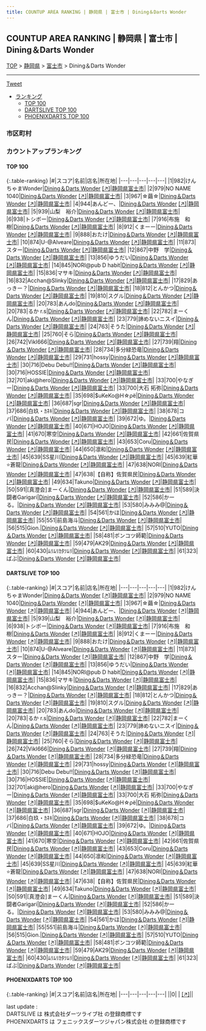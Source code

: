 ```yaml
---
title: COUNTUP AREA RANKING | 静岡県 | 富士市 | Dining＆Darts Wonder
---
```

## COUNTUP AREA RANKING | 静岡県 | 富士市 | Dining＆Darts Wonder

[TOP](/darts/rank/) > [静岡県](/darts/rank/静岡県/) > [富士市](/darts/rank/静岡県/富士市/) > Dining＆Darts Wonder

___

<a href="https://twitter.com/share?ref_src=twsrc%5Etfw" data-text="COUNTUP AREA RANKING | 静岡県富士市Dining＆Darts Wonder" class="twitter-share-button" data-hashtags="DARTSLIVE,PHOENIXDARTS,darts,ダーツ" data-show-count="false">Tweet</a>

* [ランキング](#カウントアップランキング)
    * [TOP 100](#top-100)
    * [DARTSLIVE TOP 100](#dartslive-top-100)
    * [PHOENIXDARTS TOP 100](#phoenixdarts-top-100)

### 市区町村

<ul>

</ul>

### カウントアップランキング

#### TOP 100



{:.table-ranking}
|#|スコア|名前|店名|所在地|
|---|---|---|---|---|
|1|982|<span class="rank-name-dl">けんちゃまWonder</span>|<a href="/darts/rank/shops/3985f7cb2cf7ef5ab21333aee1bd51e4.html">Dining＆Darts Wonder</a> <a href="https://search.dartslive.com/jp/shop/3985f7cb2cf7ef5ab21333aee1bd51e4">[↗]</a>|<a href="/darts/rank/静岡県/富士市">静岡県富士市</a>|
|2|979|<span class="rank-name-dl">NO NAME 1040</span>|<a href="/darts/rank/shops/3985f7cb2cf7ef5ab21333aee1bd51e4.html">Dining＆Darts Wonder</a> <a href="https://search.dartslive.com/jp/shop/3985f7cb2cf7ef5ab21333aee1bd51e4">[↗]</a>|<a href="/darts/rank/静岡県/富士市">静岡県富士市</a>|
|3|967|<span class="rank-name-dl">☆繭☆</span>|<a href="/darts/rank/shops/3985f7cb2cf7ef5ab21333aee1bd51e4.html">Dining＆Darts Wonder</a> <a href="https://search.dartslive.com/jp/shop/3985f7cb2cf7ef5ab21333aee1bd51e4">[↗]</a>|<a href="/darts/rank/静岡県/富士市">静岡県富士市</a>|
|4|944|<span class="rank-name-dl">あんどー、</span>|<a href="/darts/rank/shops/3985f7cb2cf7ef5ab21333aee1bd51e4.html">Dining＆Darts Wonder</a> <a href="https://search.dartslive.com/jp/shop/3985f7cb2cf7ef5ab21333aee1bd51e4">[↗]</a>|<a href="/darts/rank/静岡県/富士市">静岡県富士市</a>|
|5|939|<span class="rank-name-dl">山梨　裕介</span>|<a href="/darts/rank/shops/3985f7cb2cf7ef5ab21333aee1bd51e4.html">Dining＆Darts Wonder</a> <a href="https://search.dartslive.com/jp/shop/3985f7cb2cf7ef5ab21333aee1bd51e4">[↗]</a>|<a href="/darts/rank/静岡県/富士市">静岡県富士市</a>|
|6|938|<span class="rank-name-dl">トシボー</span>|<a href="/darts/rank/shops/3985f7cb2cf7ef5ab21333aee1bd51e4.html">Dining＆Darts Wonder</a> <a href="https://search.dartslive.com/jp/shop/3985f7cb2cf7ef5ab21333aee1bd51e4">[↗]</a>|<a href="/darts/rank/静岡県/富士市">静岡県富士市</a>|
|7|916|<span class="rank-name-dl">布施　和樹</span>|<a href="/darts/rank/shops/3985f7cb2cf7ef5ab21333aee1bd51e4.html">Dining＆Darts Wonder</a> <a href="https://search.dartslive.com/jp/shop/3985f7cb2cf7ef5ab21333aee1bd51e4">[↗]</a>|<a href="/darts/rank/静岡県/富士市">静岡県富士市</a>|
|8|912|<span class="rank-name-dl">くまーー</span>|<a href="/darts/rank/shops/3985f7cb2cf7ef5ab21333aee1bd51e4.html">Dining＆Darts Wonder</a> <a href="https://search.dartslive.com/jp/shop/3985f7cb2cf7ef5ab21333aee1bd51e4">[↗]</a>|<a href="/darts/rank/静岡県/富士市">静岡県富士市</a>|
|9|888|<span class="rank-name-dl">おたけ</span>|<a href="/darts/rank/shops/3985f7cb2cf7ef5ab21333aee1bd51e4.html">Dining＆Darts Wonder</a> <a href="https://search.dartslive.com/jp/shop/3985f7cb2cf7ef5ab21333aee1bd51e4">[↗]</a>|<a href="/darts/rank/静岡県/富士市">静岡県富士市</a>|
|10|874|<span class="rank-name-dl">U-@Alveare</span>|<a href="/darts/rank/shops/3985f7cb2cf7ef5ab21333aee1bd51e4.html">Dining＆Darts Wonder</a> <a href="https://search.dartslive.com/jp/shop/3985f7cb2cf7ef5ab21333aee1bd51e4">[↗]</a>|<a href="/darts/rank/静岡県/富士市">静岡県富士市</a>|
|11|873|<span class="rank-name-dl">スター</span>|<a href="/darts/rank/shops/3985f7cb2cf7ef5ab21333aee1bd51e4.html">Dining＆Darts Wonder</a> <a href="https://search.dartslive.com/jp/shop/3985f7cb2cf7ef5ab21333aee1bd51e4">[↗]</a>|<a href="/darts/rank/静岡県/富士市">静岡県富士市</a>|
|12|867|<span class="rank-name-dl">中野　学</span>|<a href="/darts/rank/shops/3985f7cb2cf7ef5ab21333aee1bd51e4.html">Dining＆Darts Wonder</a> <a href="https://search.dartslive.com/jp/shop/3985f7cb2cf7ef5ab21333aee1bd51e4">[↗]</a>|<a href="/darts/rank/静岡県/富士市">静岡県富士市</a>|
|13|856|<span class="rank-name-dl">ゆうだい</span>|<a href="/darts/rank/shops/3985f7cb2cf7ef5ab21333aee1bd51e4.html">Dining＆Darts Wonder</a> <a href="https://search.dartslive.com/jp/shop/3985f7cb2cf7ef5ab21333aee1bd51e4">[↗]</a>|<a href="/darts/rank/静岡県/富士市">静岡県富士市</a>|
|14|845|<span class="rank-name-dl">NORI@pub D habit</span>|<a href="/darts/rank/shops/3985f7cb2cf7ef5ab21333aee1bd51e4.html">Dining＆Darts Wonder</a> <a href="https://search.dartslive.com/jp/shop/3985f7cb2cf7ef5ab21333aee1bd51e4">[↗]</a>|<a href="/darts/rank/静岡県/富士市">静岡県富士市</a>|
|15|836|<span class="rank-name-dl">マサキ</span>|<a href="/darts/rank/shops/3985f7cb2cf7ef5ab21333aee1bd51e4.html">Dining＆Darts Wonder</a> <a href="https://search.dartslive.com/jp/shop/3985f7cb2cf7ef5ab21333aee1bd51e4">[↗]</a>|<a href="/darts/rank/静岡県/富士市">静岡県富士市</a>|
|16|832|<span class="rank-name-dl">Acchan@Slinky</span>|<a href="/darts/rank/shops/3985f7cb2cf7ef5ab21333aee1bd51e4.html">Dining＆Darts Wonder</a> <a href="https://search.dartslive.com/jp/shop/3985f7cb2cf7ef5ab21333aee1bd51e4">[↗]</a>|<a href="/darts/rank/静岡県/富士市">静岡県富士市</a>|
|17|829|<span class="rank-name-dl">あっきー？</span>|<a href="/darts/rank/shops/3985f7cb2cf7ef5ab21333aee1bd51e4.html">Dining＆Darts Wonder</a> <a href="https://search.dartslive.com/jp/shop/3985f7cb2cf7ef5ab21333aee1bd51e4">[↗]</a>|<a href="/darts/rank/静岡県/富士市">静岡県富士市</a>|
|18|812|<span class="rank-name-dl">とんかつ</span>|<a href="/darts/rank/shops/3985f7cb2cf7ef5ab21333aee1bd51e4.html">Dining＆Darts Wonder</a> <a href="https://search.dartslive.com/jp/shop/3985f7cb2cf7ef5ab21333aee1bd51e4">[↗]</a>|<a href="/darts/rank/静岡県/富士市">静岡県富士市</a>|
|19|810|<span class="rank-name-dl">スグル</span>|<a href="/darts/rank/shops/3985f7cb2cf7ef5ab21333aee1bd51e4.html">Dining＆Darts Wonder</a> <a href="https://search.dartslive.com/jp/shop/3985f7cb2cf7ef5ab21333aee1bd51e4">[↗]</a>|<a href="/darts/rank/静岡県/富士市">静岡県富士市</a>|
|20|783|<span class="rank-name-dl">あんdo</span>|<a href="/darts/rank/shops/3985f7cb2cf7ef5ab21333aee1bd51e4.html">Dining＆Darts Wonder</a> <a href="https://search.dartslive.com/jp/shop/3985f7cb2cf7ef5ab21333aee1bd51e4">[↗]</a>|<a href="/darts/rank/静岡県/富士市">静岡県富士市</a>|
|20|783|<span class="rank-name-dl">るか r.s</span>|<a href="/darts/rank/shops/3985f7cb2cf7ef5ab21333aee1bd51e4.html">Dining＆Darts Wonder</a> <a href="https://search.dartslive.com/jp/shop/3985f7cb2cf7ef5ab21333aee1bd51e4">[↗]</a>|<a href="/darts/rank/静岡県/富士市">静岡県富士市</a>|
|22|782|<span class="rank-name-dl">まーくん</span>|<a href="/darts/rank/shops/3985f7cb2cf7ef5ab21333aee1bd51e4.html">Dining＆Darts Wonder</a> <a href="https://search.dartslive.com/jp/shop/3985f7cb2cf7ef5ab21333aee1bd51e4">[↗]</a>|<a href="/darts/rank/静岡県/富士市">静岡県富士市</a>|
|23|779|<span class="rank-name-dl">諦めないニスイ</span>|<a href="/darts/rank/shops/3985f7cb2cf7ef5ab21333aee1bd51e4.html">Dining＆Darts Wonder</a> <a href="https://search.dartslive.com/jp/shop/3985f7cb2cf7ef5ab21333aee1bd51e4">[↗]</a>|<a href="/darts/rank/静岡県/富士市">静岡県富士市</a>|
|24|763|<span class="rank-name-dl">そうた</span>|<a href="/darts/rank/shops/3985f7cb2cf7ef5ab21333aee1bd51e4.html">Dining＆Darts Wonder</a> <a href="https://search.dartslive.com/jp/shop/3985f7cb2cf7ef5ab21333aee1bd51e4">[↗]</a>|<a href="/darts/rank/静岡県/富士市">静岡県富士市</a>|
|25|760|<span class="rank-name-dl">そら</span>|<a href="/darts/rank/shops/3985f7cb2cf7ef5ab21333aee1bd51e4.html">Dining＆Darts Wonder</a> <a href="https://search.dartslive.com/jp/shop/3985f7cb2cf7ef5ab21333aee1bd51e4">[↗]</a>|<a href="/darts/rank/静岡県/富士市">静岡県富士市</a>|
|26|742|<span class="rank-name-dl">VikI666</span>|<a href="/darts/rank/shops/3985f7cb2cf7ef5ab21333aee1bd51e4.html">Dining＆Darts Wonder</a> <a href="https://search.dartslive.com/jp/shop/3985f7cb2cf7ef5ab21333aee1bd51e4">[↗]</a>|<a href="/darts/rank/静岡県/富士市">静岡県富士市</a>|
|27|739|<span class="rank-name-dl">翔</span>|<a href="/darts/rank/shops/3985f7cb2cf7ef5ab21333aee1bd51e4.html">Dining＆Darts Wonder</a> <a href="https://search.dartslive.com/jp/shop/3985f7cb2cf7ef5ab21333aee1bd51e4">[↗]</a>|<a href="/darts/rank/静岡県/富士市">静岡県富士市</a>|
|28|734|<span class="rank-name-dl">多分緑恐竜</span>|<a href="/darts/rank/shops/3985f7cb2cf7ef5ab21333aee1bd51e4.html">Dining＆Darts Wonder</a> <a href="https://search.dartslive.com/jp/shop/3985f7cb2cf7ef5ab21333aee1bd51e4">[↗]</a>|<a href="/darts/rank/静岡県/富士市">静岡県富士市</a>|
|29|731|<span class="rank-name-dl">hossy</span>|<a href="/darts/rank/shops/3985f7cb2cf7ef5ab21333aee1bd51e4.html">Dining＆Darts Wonder</a> <a href="https://search.dartslive.com/jp/shop/3985f7cb2cf7ef5ab21333aee1bd51e4">[↗]</a>|<a href="/darts/rank/静岡県/富士市">静岡県富士市</a>|
|30|716|<span class="rank-name-dl">Debu Debu!!</span>|<a href="/darts/rank/shops/3985f7cb2cf7ef5ab21333aee1bd51e4.html">Dining＆Darts Wonder</a> <a href="https://search.dartslive.com/jp/shop/3985f7cb2cf7ef5ab21333aee1bd51e4">[↗]</a>|<a href="/darts/rank/静岡県/富士市">静岡県富士市</a>|
|30|716|<span class="rank-name-dl">HOSSIE</span>|<a href="/darts/rank/shops/3985f7cb2cf7ef5ab21333aee1bd51e4.html">Dining＆Darts Wonder</a> <a href="https://search.dartslive.com/jp/shop/3985f7cb2cf7ef5ab21333aee1bd51e4">[↗]</a>|<a href="/darts/rank/静岡県/富士市">静岡県富士市</a>|
|32|701|<span class="rank-name-dl">aki@hero</span>|<a href="/darts/rank/shops/3985f7cb2cf7ef5ab21333aee1bd51e4.html">Dining＆Darts Wonder</a> <a href="https://search.dartslive.com/jp/shop/3985f7cb2cf7ef5ab21333aee1bd51e4">[↗]</a>|<a href="/darts/rank/静岡県/富士市">静岡県富士市</a>|
|33|700|<span class="rank-name-dl">やなぎー</span>|<a href="/darts/rank/shops/3985f7cb2cf7ef5ab21333aee1bd51e4.html">Dining＆Darts Wonder</a> <a href="https://search.dartslive.com/jp/shop/3985f7cb2cf7ef5ab21333aee1bd51e4">[↗]</a>|<a href="/darts/rank/静岡県/富士市">静岡県富士市</a>|
|33|700|<span class="rank-name-dl">大石 拓弥</span>|<a href="/darts/rank/shops/3985f7cb2cf7ef5ab21333aee1bd51e4.html">Dining＆Darts Wonder</a> <a href="https://search.dartslive.com/jp/shop/3985f7cb2cf7ef5ab21333aee1bd51e4">[↗]</a>|<a href="/darts/rank/静岡県/富士市">静岡県富士市</a>|
|35|698|<span class="rank-name-dl">$uKeKo@Η☆ρё</span>|<a href="/darts/rank/shops/3985f7cb2cf7ef5ab21333aee1bd51e4.html">Dining＆Darts Wonder</a> <a href="https://search.dartslive.com/jp/shop/3985f7cb2cf7ef5ab21333aee1bd51e4">[↗]</a>|<a href="/darts/rank/静岡県/富士市">静岡県富士市</a>|
|36|687|<span class="rank-name-dl">sgr</span>|<a href="/darts/rank/shops/3985f7cb2cf7ef5ab21333aee1bd51e4.html">Dining＆Darts Wonder</a> <a href="https://search.dartslive.com/jp/shop/3985f7cb2cf7ef5ab21333aee1bd51e4">[↗]</a>|<a href="/darts/rank/静岡県/富士市">静岡県富士市</a>|
|37|686|<span class="rank-name-dl">白玖・ｶﾈｷ</span>|<a href="/darts/rank/shops/3985f7cb2cf7ef5ab21333aee1bd51e4.html">Dining＆Darts Wonder</a> <a href="https://search.dartslive.com/jp/shop/3985f7cb2cf7ef5ab21333aee1bd51e4">[↗]</a>|<a href="/darts/rank/静岡県/富士市">静岡県富士市</a>|
|38|678|<span class="rank-name-dl">コバ</span>|<a href="/darts/rank/shops/3985f7cb2cf7ef5ab21333aee1bd51e4.html">Dining＆Darts Wonder</a> <a href="https://search.dartslive.com/jp/shop/3985f7cb2cf7ef5ab21333aee1bd51e4">[↗]</a>|<a href="/darts/rank/静岡県/富士市">静岡県富士市</a>|
|39|672|<span class="rank-name-dl">ゆ。</span>|<a href="/darts/rank/shops/3985f7cb2cf7ef5ab21333aee1bd51e4.html">Dining＆Darts Wonder</a> <a href="https://search.dartslive.com/jp/shop/3985f7cb2cf7ef5ab21333aee1bd51e4">[↗]</a>|<a href="/darts/rank/静岡県/富士市">静岡県富士市</a>|
|40|671|<span class="rank-name-dl">HOJO</span>|<a href="/darts/rank/shops/3985f7cb2cf7ef5ab21333aee1bd51e4.html">Dining＆Darts Wonder</a> <a href="https://search.dartslive.com/jp/shop/3985f7cb2cf7ef5ab21333aee1bd51e4">[↗]</a>|<a href="/darts/rank/静岡県/富士市">静岡県富士市</a>|
|41|670|<span class="rank-name-dl">寒空</span>|<a href="/darts/rank/shops/3985f7cb2cf7ef5ab21333aee1bd51e4.html">Dining＆Darts Wonder</a> <a href="https://search.dartslive.com/jp/shop/3985f7cb2cf7ef5ab21333aee1bd51e4">[↗]</a>|<a href="/darts/rank/静岡県/富士市">静岡県富士市</a>|
|42|661|<span class="rank-name-dl">佐賀県民</span>|<a href="/darts/rank/shops/3985f7cb2cf7ef5ab21333aee1bd51e4.html">Dining＆Darts Wonder</a> <a href="https://search.dartslive.com/jp/shop/3985f7cb2cf7ef5ab21333aee1bd51e4">[↗]</a>|<a href="/darts/rank/静岡県/富士市">静岡県富士市</a>|
|43|653|<span class="rank-name-dl">Coru</span>|<a href="/darts/rank/shops/3985f7cb2cf7ef5ab21333aee1bd51e4.html">Dining＆Darts Wonder</a> <a href="https://search.dartslive.com/jp/shop/3985f7cb2cf7ef5ab21333aee1bd51e4">[↗]</a>|<a href="/darts/rank/静岡県/富士市">静岡県富士市</a>|
|44|650|<span class="rank-name-dl">凛和</span>|<a href="/darts/rank/shops/3985f7cb2cf7ef5ab21333aee1bd51e4.html">Dining＆Darts Wonder</a> <a href="https://search.dartslive.com/jp/shop/3985f7cb2cf7ef5ab21333aee1bd51e4">[↗]</a>|<a href="/darts/rank/静岡県/富士市">静岡県富士市</a>|
|45|639|<span class="rank-name-dl">SS星川</span>|<a href="/darts/rank/shops/3985f7cb2cf7ef5ab21333aee1bd51e4.html">Dining＆Darts Wonder</a> <a href="https://search.dartslive.com/jp/shop/3985f7cb2cf7ef5ab21333aee1bd51e4">[↗]</a>|<a href="/darts/rank/静岡県/富士市">静岡県富士市</a>|
|45|639|<span class="rank-name-dl">紅華⭐️蒼龍</span>|<a href="/darts/rank/shops/3985f7cb2cf7ef5ab21333aee1bd51e4.html">Dining＆Darts Wonder</a> <a href="https://search.dartslive.com/jp/shop/3985f7cb2cf7ef5ab21333aee1bd51e4">[↗]</a>|<a href="/darts/rank/静岡県/富士市">静岡県富士市</a>|
|47|638|<span class="rank-name-dl">NORI</span>|<a href="/darts/rank/shops/3985f7cb2cf7ef5ab21333aee1bd51e4.html">Dining＆Darts Wonder</a> <a href="https://search.dartslive.com/jp/shop/3985f7cb2cf7ef5ab21333aee1bd51e4">[↗]</a>|<a href="/darts/rank/静岡県/富士市">静岡県富士市</a>|
|47|638|<span class="rank-name-dl">【自称】佐賀県民</span>|<a href="/darts/rank/shops/3985f7cb2cf7ef5ab21333aee1bd51e4.html">Dining＆Darts Wonder</a> <a href="https://search.dartslive.com/jp/shop/3985f7cb2cf7ef5ab21333aee1bd51e4">[↗]</a>|<a href="/darts/rank/静岡県/富士市">静岡県富士市</a>|
|49|634|<span class="rank-name-dl">Takuno</span>|<a href="/darts/rank/shops/3985f7cb2cf7ef5ab21333aee1bd51e4.html">Dining＆Darts Wonder</a> <a href="https://search.dartslive.com/jp/shop/3985f7cb2cf7ef5ab21333aee1bd51e4">[↗]</a>|<a href="/darts/rank/静岡県/富士市">静岡県富士市</a>|
|50|591|<span class="rank-name-dl">[真澄会]まーくん</span>|<a href="/darts/rank/shops/3985f7cb2cf7ef5ab21333aee1bd51e4.html">Dining＆Darts Wonder</a> <a href="https://search.dartslive.com/jp/shop/3985f7cb2cf7ef5ab21333aee1bd51e4">[↗]</a>|<a href="/darts/rank/静岡県/富士市">静岡県富士市</a>|
|51|589|<span class="rank-name-dl">決闘者Garigari</span>|<a href="/darts/rank/shops/3985f7cb2cf7ef5ab21333aee1bd51e4.html">Dining＆Darts Wonder</a> <a href="https://search.dartslive.com/jp/shop/3985f7cb2cf7ef5ab21333aee1bd51e4">[↗]</a>|<a href="/darts/rank/静岡県/富士市">静岡県富士市</a>|
|52|586|<span class="rank-name-dl">かーる。</span>|<a href="/darts/rank/shops/3985f7cb2cf7ef5ab21333aee1bd51e4.html">Dining＆Darts Wonder</a> <a href="https://search.dartslive.com/jp/shop/3985f7cb2cf7ef5ab21333aee1bd51e4">[↗]</a>|<a href="/darts/rank/静岡県/富士市">静岡県富士市</a>|
|53|580|<span class="rank-name-dl">みみみ@</span>|<a href="/darts/rank/shops/3985f7cb2cf7ef5ab21333aee1bd51e4.html">Dining＆Darts Wonder</a> <a href="https://search.dartslive.com/jp/shop/3985f7cb2cf7ef5ab21333aee1bd51e4">[↗]</a>|<a href="/darts/rank/静岡県/富士市">静岡県富士市</a>|
|54|561|<span class="rank-name-dl">かほ</span>|<a href="/darts/rank/shops/3985f7cb2cf7ef5ab21333aee1bd51e4.html">Dining＆Darts Wonder</a> <a href="https://search.dartslive.com/jp/shop/3985f7cb2cf7ef5ab21333aee1bd51e4">[↗]</a>|<a href="/darts/rank/静岡県/富士市">静岡県富士市</a>|
|55|551|<span class="rank-name-dl">前島海斗</span>|<a href="/darts/rank/shops/3985f7cb2cf7ef5ab21333aee1bd51e4.html">Dining＆Darts Wonder</a> <a href="https://search.dartslive.com/jp/shop/3985f7cb2cf7ef5ab21333aee1bd51e4">[↗]</a>|<a href="/darts/rank/静岡県/富士市">静岡県富士市</a>|
|56|515|<span class="rank-name-dl">Gion.‪‪</span>|<a href="/darts/rank/shops/3985f7cb2cf7ef5ab21333aee1bd51e4.html">Dining＆Darts Wonder</a> <a href="https://search.dartslive.com/jp/shop/3985f7cb2cf7ef5ab21333aee1bd51e4">[↗]</a>|<a href="/darts/rank/静岡県/富士市">静岡県富士市</a>|
|57|510|<span class="rank-name-dl">YUTO</span>|<a href="/darts/rank/shops/3985f7cb2cf7ef5ab21333aee1bd51e4.html">Dining＆Darts Wonder</a> <a href="https://search.dartslive.com/jp/shop/3985f7cb2cf7ef5ab21333aee1bd51e4">[↗]</a>|<a href="/darts/rank/静岡県/富士市">静岡県富士市</a>|
|58|481|<span class="rank-name-dl">ポンコツ師範</span>|<a href="/darts/rank/shops/3985f7cb2cf7ef5ab21333aee1bd51e4.html">Dining＆Darts Wonder</a> <a href="https://search.dartslive.com/jp/shop/3985f7cb2cf7ef5ab21333aee1bd51e4">[↗]</a>|<a href="/darts/rank/静岡県/富士市">静岡県富士市</a>|
|59|479|<span class="rank-name-dl">AK29</span>|<a href="/darts/rank/shops/3985f7cb2cf7ef5ab21333aee1bd51e4.html">Dining＆Darts Wonder</a> <a href="https://search.dartslive.com/jp/shop/3985f7cb2cf7ef5ab21333aee1bd51e4">[↗]</a>|<a href="/darts/rank/静岡県/富士市">静岡県富士市</a>|
|60|430|<span class="rank-name-dl">ﾑﾘﾑﾘｶﾀﾂﾑﾘ</span>|<a href="/darts/rank/shops/3985f7cb2cf7ef5ab21333aee1bd51e4.html">Dining＆Darts Wonder</a> <a href="https://search.dartslive.com/jp/shop/3985f7cb2cf7ef5ab21333aee1bd51e4">[↗]</a>|<a href="/darts/rank/静岡県/富士市">静岡県富士市</a>|
|61|323|<span class="rank-name-dl">ばぶ</span>|<a href="/darts/rank/shops/3985f7cb2cf7ef5ab21333aee1bd51e4.html">Dining＆Darts Wonder</a> <a href="https://search.dartslive.com/jp/shop/3985f7cb2cf7ef5ab21333aee1bd51e4">[↗]</a>|<a href="/darts/rank/静岡県/富士市">静岡県富士市</a>|


#### DARTSLIVE TOP 100



{:.table-ranking}
|#|スコア|名前|店名|所在地|
|---|---|---|---|---|
|1|982|<span class="rank-name-dl">けんちゃまWonder</span>|<a href="/darts/rank/shops/3985f7cb2cf7ef5ab21333aee1bd51e4.html">Dining＆Darts Wonder</a> <a href="https://search.dartslive.com/jp/shop/3985f7cb2cf7ef5ab21333aee1bd51e4">[↗]</a>|<a href="/darts/rank/静岡県/富士市">静岡県富士市</a>|
|2|979|<span class="rank-name-dl">NO NAME 1040</span>|<a href="/darts/rank/shops/3985f7cb2cf7ef5ab21333aee1bd51e4.html">Dining＆Darts Wonder</a> <a href="https://search.dartslive.com/jp/shop/3985f7cb2cf7ef5ab21333aee1bd51e4">[↗]</a>|<a href="/darts/rank/静岡県/富士市">静岡県富士市</a>|
|3|967|<span class="rank-name-dl">☆繭☆</span>|<a href="/darts/rank/shops/3985f7cb2cf7ef5ab21333aee1bd51e4.html">Dining＆Darts Wonder</a> <a href="https://search.dartslive.com/jp/shop/3985f7cb2cf7ef5ab21333aee1bd51e4">[↗]</a>|<a href="/darts/rank/静岡県/富士市">静岡県富士市</a>|
|4|944|<span class="rank-name-dl">あんどー、</span>|<a href="/darts/rank/shops/3985f7cb2cf7ef5ab21333aee1bd51e4.html">Dining＆Darts Wonder</a> <a href="https://search.dartslive.com/jp/shop/3985f7cb2cf7ef5ab21333aee1bd51e4">[↗]</a>|<a href="/darts/rank/静岡県/富士市">静岡県富士市</a>|
|5|939|<span class="rank-name-dl">山梨　裕介</span>|<a href="/darts/rank/shops/3985f7cb2cf7ef5ab21333aee1bd51e4.html">Dining＆Darts Wonder</a> <a href="https://search.dartslive.com/jp/shop/3985f7cb2cf7ef5ab21333aee1bd51e4">[↗]</a>|<a href="/darts/rank/静岡県/富士市">静岡県富士市</a>|
|6|938|<span class="rank-name-dl">トシボー</span>|<a href="/darts/rank/shops/3985f7cb2cf7ef5ab21333aee1bd51e4.html">Dining＆Darts Wonder</a> <a href="https://search.dartslive.com/jp/shop/3985f7cb2cf7ef5ab21333aee1bd51e4">[↗]</a>|<a href="/darts/rank/静岡県/富士市">静岡県富士市</a>|
|7|916|<span class="rank-name-dl">布施　和樹</span>|<a href="/darts/rank/shops/3985f7cb2cf7ef5ab21333aee1bd51e4.html">Dining＆Darts Wonder</a> <a href="https://search.dartslive.com/jp/shop/3985f7cb2cf7ef5ab21333aee1bd51e4">[↗]</a>|<a href="/darts/rank/静岡県/富士市">静岡県富士市</a>|
|8|912|<span class="rank-name-dl">くまーー</span>|<a href="/darts/rank/shops/3985f7cb2cf7ef5ab21333aee1bd51e4.html">Dining＆Darts Wonder</a> <a href="https://search.dartslive.com/jp/shop/3985f7cb2cf7ef5ab21333aee1bd51e4">[↗]</a>|<a href="/darts/rank/静岡県/富士市">静岡県富士市</a>|
|9|888|<span class="rank-name-dl">おたけ</span>|<a href="/darts/rank/shops/3985f7cb2cf7ef5ab21333aee1bd51e4.html">Dining＆Darts Wonder</a> <a href="https://search.dartslive.com/jp/shop/3985f7cb2cf7ef5ab21333aee1bd51e4">[↗]</a>|<a href="/darts/rank/静岡県/富士市">静岡県富士市</a>|
|10|874|<span class="rank-name-dl">U-@Alveare</span>|<a href="/darts/rank/shops/3985f7cb2cf7ef5ab21333aee1bd51e4.html">Dining＆Darts Wonder</a> <a href="https://search.dartslive.com/jp/shop/3985f7cb2cf7ef5ab21333aee1bd51e4">[↗]</a>|<a href="/darts/rank/静岡県/富士市">静岡県富士市</a>|
|11|873|<span class="rank-name-dl">スター</span>|<a href="/darts/rank/shops/3985f7cb2cf7ef5ab21333aee1bd51e4.html">Dining＆Darts Wonder</a> <a href="https://search.dartslive.com/jp/shop/3985f7cb2cf7ef5ab21333aee1bd51e4">[↗]</a>|<a href="/darts/rank/静岡県/富士市">静岡県富士市</a>|
|12|867|<span class="rank-name-dl">中野　学</span>|<a href="/darts/rank/shops/3985f7cb2cf7ef5ab21333aee1bd51e4.html">Dining＆Darts Wonder</a> <a href="https://search.dartslive.com/jp/shop/3985f7cb2cf7ef5ab21333aee1bd51e4">[↗]</a>|<a href="/darts/rank/静岡県/富士市">静岡県富士市</a>|
|13|856|<span class="rank-name-dl">ゆうだい</span>|<a href="/darts/rank/shops/3985f7cb2cf7ef5ab21333aee1bd51e4.html">Dining＆Darts Wonder</a> <a href="https://search.dartslive.com/jp/shop/3985f7cb2cf7ef5ab21333aee1bd51e4">[↗]</a>|<a href="/darts/rank/静岡県/富士市">静岡県富士市</a>|
|14|845|<span class="rank-name-dl">NORI@pub D habit</span>|<a href="/darts/rank/shops/3985f7cb2cf7ef5ab21333aee1bd51e4.html">Dining＆Darts Wonder</a> <a href="https://search.dartslive.com/jp/shop/3985f7cb2cf7ef5ab21333aee1bd51e4">[↗]</a>|<a href="/darts/rank/静岡県/富士市">静岡県富士市</a>|
|15|836|<span class="rank-name-dl">マサキ</span>|<a href="/darts/rank/shops/3985f7cb2cf7ef5ab21333aee1bd51e4.html">Dining＆Darts Wonder</a> <a href="https://search.dartslive.com/jp/shop/3985f7cb2cf7ef5ab21333aee1bd51e4">[↗]</a>|<a href="/darts/rank/静岡県/富士市">静岡県富士市</a>|
|16|832|<span class="rank-name-dl">Acchan@Slinky</span>|<a href="/darts/rank/shops/3985f7cb2cf7ef5ab21333aee1bd51e4.html">Dining＆Darts Wonder</a> <a href="https://search.dartslive.com/jp/shop/3985f7cb2cf7ef5ab21333aee1bd51e4">[↗]</a>|<a href="/darts/rank/静岡県/富士市">静岡県富士市</a>|
|17|829|<span class="rank-name-dl">あっきー？</span>|<a href="/darts/rank/shops/3985f7cb2cf7ef5ab21333aee1bd51e4.html">Dining＆Darts Wonder</a> <a href="https://search.dartslive.com/jp/shop/3985f7cb2cf7ef5ab21333aee1bd51e4">[↗]</a>|<a href="/darts/rank/静岡県/富士市">静岡県富士市</a>|
|18|812|<span class="rank-name-dl">とんかつ</span>|<a href="/darts/rank/shops/3985f7cb2cf7ef5ab21333aee1bd51e4.html">Dining＆Darts Wonder</a> <a href="https://search.dartslive.com/jp/shop/3985f7cb2cf7ef5ab21333aee1bd51e4">[↗]</a>|<a href="/darts/rank/静岡県/富士市">静岡県富士市</a>|
|19|810|<span class="rank-name-dl">スグル</span>|<a href="/darts/rank/shops/3985f7cb2cf7ef5ab21333aee1bd51e4.html">Dining＆Darts Wonder</a> <a href="https://search.dartslive.com/jp/shop/3985f7cb2cf7ef5ab21333aee1bd51e4">[↗]</a>|<a href="/darts/rank/静岡県/富士市">静岡県富士市</a>|
|20|783|<span class="rank-name-dl">あんdo</span>|<a href="/darts/rank/shops/3985f7cb2cf7ef5ab21333aee1bd51e4.html">Dining＆Darts Wonder</a> <a href="https://search.dartslive.com/jp/shop/3985f7cb2cf7ef5ab21333aee1bd51e4">[↗]</a>|<a href="/darts/rank/静岡県/富士市">静岡県富士市</a>|
|20|783|<span class="rank-name-dl">るか r.s</span>|<a href="/darts/rank/shops/3985f7cb2cf7ef5ab21333aee1bd51e4.html">Dining＆Darts Wonder</a> <a href="https://search.dartslive.com/jp/shop/3985f7cb2cf7ef5ab21333aee1bd51e4">[↗]</a>|<a href="/darts/rank/静岡県/富士市">静岡県富士市</a>|
|22|782|<span class="rank-name-dl">まーくん</span>|<a href="/darts/rank/shops/3985f7cb2cf7ef5ab21333aee1bd51e4.html">Dining＆Darts Wonder</a> <a href="https://search.dartslive.com/jp/shop/3985f7cb2cf7ef5ab21333aee1bd51e4">[↗]</a>|<a href="/darts/rank/静岡県/富士市">静岡県富士市</a>|
|23|779|<span class="rank-name-dl">諦めないニスイ</span>|<a href="/darts/rank/shops/3985f7cb2cf7ef5ab21333aee1bd51e4.html">Dining＆Darts Wonder</a> <a href="https://search.dartslive.com/jp/shop/3985f7cb2cf7ef5ab21333aee1bd51e4">[↗]</a>|<a href="/darts/rank/静岡県/富士市">静岡県富士市</a>|
|24|763|<span class="rank-name-dl">そうた</span>|<a href="/darts/rank/shops/3985f7cb2cf7ef5ab21333aee1bd51e4.html">Dining＆Darts Wonder</a> <a href="https://search.dartslive.com/jp/shop/3985f7cb2cf7ef5ab21333aee1bd51e4">[↗]</a>|<a href="/darts/rank/静岡県/富士市">静岡県富士市</a>|
|25|760|<span class="rank-name-dl">そら</span>|<a href="/darts/rank/shops/3985f7cb2cf7ef5ab21333aee1bd51e4.html">Dining＆Darts Wonder</a> <a href="https://search.dartslive.com/jp/shop/3985f7cb2cf7ef5ab21333aee1bd51e4">[↗]</a>|<a href="/darts/rank/静岡県/富士市">静岡県富士市</a>|
|26|742|<span class="rank-name-dl">VikI666</span>|<a href="/darts/rank/shops/3985f7cb2cf7ef5ab21333aee1bd51e4.html">Dining＆Darts Wonder</a> <a href="https://search.dartslive.com/jp/shop/3985f7cb2cf7ef5ab21333aee1bd51e4">[↗]</a>|<a href="/darts/rank/静岡県/富士市">静岡県富士市</a>|
|27|739|<span class="rank-name-dl">翔</span>|<a href="/darts/rank/shops/3985f7cb2cf7ef5ab21333aee1bd51e4.html">Dining＆Darts Wonder</a> <a href="https://search.dartslive.com/jp/shop/3985f7cb2cf7ef5ab21333aee1bd51e4">[↗]</a>|<a href="/darts/rank/静岡県/富士市">静岡県富士市</a>|
|28|734|<span class="rank-name-dl">多分緑恐竜</span>|<a href="/darts/rank/shops/3985f7cb2cf7ef5ab21333aee1bd51e4.html">Dining＆Darts Wonder</a> <a href="https://search.dartslive.com/jp/shop/3985f7cb2cf7ef5ab21333aee1bd51e4">[↗]</a>|<a href="/darts/rank/静岡県/富士市">静岡県富士市</a>|
|29|731|<span class="rank-name-dl">hossy</span>|<a href="/darts/rank/shops/3985f7cb2cf7ef5ab21333aee1bd51e4.html">Dining＆Darts Wonder</a> <a href="https://search.dartslive.com/jp/shop/3985f7cb2cf7ef5ab21333aee1bd51e4">[↗]</a>|<a href="/darts/rank/静岡県/富士市">静岡県富士市</a>|
|30|716|<span class="rank-name-dl">Debu Debu!!</span>|<a href="/darts/rank/shops/3985f7cb2cf7ef5ab21333aee1bd51e4.html">Dining＆Darts Wonder</a> <a href="https://search.dartslive.com/jp/shop/3985f7cb2cf7ef5ab21333aee1bd51e4">[↗]</a>|<a href="/darts/rank/静岡県/富士市">静岡県富士市</a>|
|30|716|<span class="rank-name-dl">HOSSIE</span>|<a href="/darts/rank/shops/3985f7cb2cf7ef5ab21333aee1bd51e4.html">Dining＆Darts Wonder</a> <a href="https://search.dartslive.com/jp/shop/3985f7cb2cf7ef5ab21333aee1bd51e4">[↗]</a>|<a href="/darts/rank/静岡県/富士市">静岡県富士市</a>|
|32|701|<span class="rank-name-dl">aki@hero</span>|<a href="/darts/rank/shops/3985f7cb2cf7ef5ab21333aee1bd51e4.html">Dining＆Darts Wonder</a> <a href="https://search.dartslive.com/jp/shop/3985f7cb2cf7ef5ab21333aee1bd51e4">[↗]</a>|<a href="/darts/rank/静岡県/富士市">静岡県富士市</a>|
|33|700|<span class="rank-name-dl">やなぎー</span>|<a href="/darts/rank/shops/3985f7cb2cf7ef5ab21333aee1bd51e4.html">Dining＆Darts Wonder</a> <a href="https://search.dartslive.com/jp/shop/3985f7cb2cf7ef5ab21333aee1bd51e4">[↗]</a>|<a href="/darts/rank/静岡県/富士市">静岡県富士市</a>|
|33|700|<span class="rank-name-dl">大石 拓弥</span>|<a href="/darts/rank/shops/3985f7cb2cf7ef5ab21333aee1bd51e4.html">Dining＆Darts Wonder</a> <a href="https://search.dartslive.com/jp/shop/3985f7cb2cf7ef5ab21333aee1bd51e4">[↗]</a>|<a href="/darts/rank/静岡県/富士市">静岡県富士市</a>|
|35|698|<span class="rank-name-dl">$uKeKo@Η☆ρё</span>|<a href="/darts/rank/shops/3985f7cb2cf7ef5ab21333aee1bd51e4.html">Dining＆Darts Wonder</a> <a href="https://search.dartslive.com/jp/shop/3985f7cb2cf7ef5ab21333aee1bd51e4">[↗]</a>|<a href="/darts/rank/静岡県/富士市">静岡県富士市</a>|
|36|687|<span class="rank-name-dl">sgr</span>|<a href="/darts/rank/shops/3985f7cb2cf7ef5ab21333aee1bd51e4.html">Dining＆Darts Wonder</a> <a href="https://search.dartslive.com/jp/shop/3985f7cb2cf7ef5ab21333aee1bd51e4">[↗]</a>|<a href="/darts/rank/静岡県/富士市">静岡県富士市</a>|
|37|686|<span class="rank-name-dl">白玖・ｶﾈｷ</span>|<a href="/darts/rank/shops/3985f7cb2cf7ef5ab21333aee1bd51e4.html">Dining＆Darts Wonder</a> <a href="https://search.dartslive.com/jp/shop/3985f7cb2cf7ef5ab21333aee1bd51e4">[↗]</a>|<a href="/darts/rank/静岡県/富士市">静岡県富士市</a>|
|38|678|<span class="rank-name-dl">コバ</span>|<a href="/darts/rank/shops/3985f7cb2cf7ef5ab21333aee1bd51e4.html">Dining＆Darts Wonder</a> <a href="https://search.dartslive.com/jp/shop/3985f7cb2cf7ef5ab21333aee1bd51e4">[↗]</a>|<a href="/darts/rank/静岡県/富士市">静岡県富士市</a>|
|39|672|<span class="rank-name-dl">ゆ。</span>|<a href="/darts/rank/shops/3985f7cb2cf7ef5ab21333aee1bd51e4.html">Dining＆Darts Wonder</a> <a href="https://search.dartslive.com/jp/shop/3985f7cb2cf7ef5ab21333aee1bd51e4">[↗]</a>|<a href="/darts/rank/静岡県/富士市">静岡県富士市</a>|
|40|671|<span class="rank-name-dl">HOJO</span>|<a href="/darts/rank/shops/3985f7cb2cf7ef5ab21333aee1bd51e4.html">Dining＆Darts Wonder</a> <a href="https://search.dartslive.com/jp/shop/3985f7cb2cf7ef5ab21333aee1bd51e4">[↗]</a>|<a href="/darts/rank/静岡県/富士市">静岡県富士市</a>|
|41|670|<span class="rank-name-dl">寒空</span>|<a href="/darts/rank/shops/3985f7cb2cf7ef5ab21333aee1bd51e4.html">Dining＆Darts Wonder</a> <a href="https://search.dartslive.com/jp/shop/3985f7cb2cf7ef5ab21333aee1bd51e4">[↗]</a>|<a href="/darts/rank/静岡県/富士市">静岡県富士市</a>|
|42|661|<span class="rank-name-dl">佐賀県民</span>|<a href="/darts/rank/shops/3985f7cb2cf7ef5ab21333aee1bd51e4.html">Dining＆Darts Wonder</a> <a href="https://search.dartslive.com/jp/shop/3985f7cb2cf7ef5ab21333aee1bd51e4">[↗]</a>|<a href="/darts/rank/静岡県/富士市">静岡県富士市</a>|
|43|653|<span class="rank-name-dl">Coru</span>|<a href="/darts/rank/shops/3985f7cb2cf7ef5ab21333aee1bd51e4.html">Dining＆Darts Wonder</a> <a href="https://search.dartslive.com/jp/shop/3985f7cb2cf7ef5ab21333aee1bd51e4">[↗]</a>|<a href="/darts/rank/静岡県/富士市">静岡県富士市</a>|
|44|650|<span class="rank-name-dl">凛和</span>|<a href="/darts/rank/shops/3985f7cb2cf7ef5ab21333aee1bd51e4.html">Dining＆Darts Wonder</a> <a href="https://search.dartslive.com/jp/shop/3985f7cb2cf7ef5ab21333aee1bd51e4">[↗]</a>|<a href="/darts/rank/静岡県/富士市">静岡県富士市</a>|
|45|639|<span class="rank-name-dl">SS星川</span>|<a href="/darts/rank/shops/3985f7cb2cf7ef5ab21333aee1bd51e4.html">Dining＆Darts Wonder</a> <a href="https://search.dartslive.com/jp/shop/3985f7cb2cf7ef5ab21333aee1bd51e4">[↗]</a>|<a href="/darts/rank/静岡県/富士市">静岡県富士市</a>|
|45|639|<span class="rank-name-dl">紅華⭐️蒼龍</span>|<a href="/darts/rank/shops/3985f7cb2cf7ef5ab21333aee1bd51e4.html">Dining＆Darts Wonder</a> <a href="https://search.dartslive.com/jp/shop/3985f7cb2cf7ef5ab21333aee1bd51e4">[↗]</a>|<a href="/darts/rank/静岡県/富士市">静岡県富士市</a>|
|47|638|<span class="rank-name-dl">NORI</span>|<a href="/darts/rank/shops/3985f7cb2cf7ef5ab21333aee1bd51e4.html">Dining＆Darts Wonder</a> <a href="https://search.dartslive.com/jp/shop/3985f7cb2cf7ef5ab21333aee1bd51e4">[↗]</a>|<a href="/darts/rank/静岡県/富士市">静岡県富士市</a>|
|47|638|<span class="rank-name-dl">【自称】佐賀県民</span>|<a href="/darts/rank/shops/3985f7cb2cf7ef5ab21333aee1bd51e4.html">Dining＆Darts Wonder</a> <a href="https://search.dartslive.com/jp/shop/3985f7cb2cf7ef5ab21333aee1bd51e4">[↗]</a>|<a href="/darts/rank/静岡県/富士市">静岡県富士市</a>|
|49|634|<span class="rank-name-dl">Takuno</span>|<a href="/darts/rank/shops/3985f7cb2cf7ef5ab21333aee1bd51e4.html">Dining＆Darts Wonder</a> <a href="https://search.dartslive.com/jp/shop/3985f7cb2cf7ef5ab21333aee1bd51e4">[↗]</a>|<a href="/darts/rank/静岡県/富士市">静岡県富士市</a>|
|50|591|<span class="rank-name-dl">[真澄会]まーくん</span>|<a href="/darts/rank/shops/3985f7cb2cf7ef5ab21333aee1bd51e4.html">Dining＆Darts Wonder</a> <a href="https://search.dartslive.com/jp/shop/3985f7cb2cf7ef5ab21333aee1bd51e4">[↗]</a>|<a href="/darts/rank/静岡県/富士市">静岡県富士市</a>|
|51|589|<span class="rank-name-dl">決闘者Garigari</span>|<a href="/darts/rank/shops/3985f7cb2cf7ef5ab21333aee1bd51e4.html">Dining＆Darts Wonder</a> <a href="https://search.dartslive.com/jp/shop/3985f7cb2cf7ef5ab21333aee1bd51e4">[↗]</a>|<a href="/darts/rank/静岡県/富士市">静岡県富士市</a>|
|52|586|<span class="rank-name-dl">かーる。</span>|<a href="/darts/rank/shops/3985f7cb2cf7ef5ab21333aee1bd51e4.html">Dining＆Darts Wonder</a> <a href="https://search.dartslive.com/jp/shop/3985f7cb2cf7ef5ab21333aee1bd51e4">[↗]</a>|<a href="/darts/rank/静岡県/富士市">静岡県富士市</a>|
|53|580|<span class="rank-name-dl">みみみ@</span>|<a href="/darts/rank/shops/3985f7cb2cf7ef5ab21333aee1bd51e4.html">Dining＆Darts Wonder</a> <a href="https://search.dartslive.com/jp/shop/3985f7cb2cf7ef5ab21333aee1bd51e4">[↗]</a>|<a href="/darts/rank/静岡県/富士市">静岡県富士市</a>|
|54|561|<span class="rank-name-dl">かほ</span>|<a href="/darts/rank/shops/3985f7cb2cf7ef5ab21333aee1bd51e4.html">Dining＆Darts Wonder</a> <a href="https://search.dartslive.com/jp/shop/3985f7cb2cf7ef5ab21333aee1bd51e4">[↗]</a>|<a href="/darts/rank/静岡県/富士市">静岡県富士市</a>|
|55|551|<span class="rank-name-dl">前島海斗</span>|<a href="/darts/rank/shops/3985f7cb2cf7ef5ab21333aee1bd51e4.html">Dining＆Darts Wonder</a> <a href="https://search.dartslive.com/jp/shop/3985f7cb2cf7ef5ab21333aee1bd51e4">[↗]</a>|<a href="/darts/rank/静岡県/富士市">静岡県富士市</a>|
|56|515|<span class="rank-name-dl">Gion.‪‪</span>|<a href="/darts/rank/shops/3985f7cb2cf7ef5ab21333aee1bd51e4.html">Dining＆Darts Wonder</a> <a href="https://search.dartslive.com/jp/shop/3985f7cb2cf7ef5ab21333aee1bd51e4">[↗]</a>|<a href="/darts/rank/静岡県/富士市">静岡県富士市</a>|
|57|510|<span class="rank-name-dl">YUTO</span>|<a href="/darts/rank/shops/3985f7cb2cf7ef5ab21333aee1bd51e4.html">Dining＆Darts Wonder</a> <a href="https://search.dartslive.com/jp/shop/3985f7cb2cf7ef5ab21333aee1bd51e4">[↗]</a>|<a href="/darts/rank/静岡県/富士市">静岡県富士市</a>|
|58|481|<span class="rank-name-dl">ポンコツ師範</span>|<a href="/darts/rank/shops/3985f7cb2cf7ef5ab21333aee1bd51e4.html">Dining＆Darts Wonder</a> <a href="https://search.dartslive.com/jp/shop/3985f7cb2cf7ef5ab21333aee1bd51e4">[↗]</a>|<a href="/darts/rank/静岡県/富士市">静岡県富士市</a>|
|59|479|<span class="rank-name-dl">AK29</span>|<a href="/darts/rank/shops/3985f7cb2cf7ef5ab21333aee1bd51e4.html">Dining＆Darts Wonder</a> <a href="https://search.dartslive.com/jp/shop/3985f7cb2cf7ef5ab21333aee1bd51e4">[↗]</a>|<a href="/darts/rank/静岡県/富士市">静岡県富士市</a>|
|60|430|<span class="rank-name-dl">ﾑﾘﾑﾘｶﾀﾂﾑﾘ</span>|<a href="/darts/rank/shops/3985f7cb2cf7ef5ab21333aee1bd51e4.html">Dining＆Darts Wonder</a> <a href="https://search.dartslive.com/jp/shop/3985f7cb2cf7ef5ab21333aee1bd51e4">[↗]</a>|<a href="/darts/rank/静岡県/富士市">静岡県富士市</a>|
|61|323|<span class="rank-name-dl">ばぶ</span>|<a href="/darts/rank/shops/3985f7cb2cf7ef5ab21333aee1bd51e4.html">Dining＆Darts Wonder</a> <a href="https://search.dartslive.com/jp/shop/3985f7cb2cf7ef5ab21333aee1bd51e4">[↗]</a>|<a href="/darts/rank/静岡県/富士市">静岡県富士市</a>|


#### PHOENIXDARTS TOP 100



{:.table-ranking}
|#|スコア|名前|店名|所在地|
|---|---|---|---|---|
||0|<span class="rank-name-dl"> </span>|<a href="/darts/rank/shops/.html"></a> <a href="">[↗]</a>|<a href="/darts/rank//"></a>|


<div class="footer border-top border-gray-light mt-5 pt-3 text-right text-gray">
    last update : <span style="font-weight: italic" id="foot_last_modified"></span><br />
    DARTSLIVE は 株式会社ダーツライブ社 の登録商標です<br />
    PHOENIXDARTS は フェニックスダーツジャパン株式会社 の登録商標です<br />
</div>

<script src="https://cdnjs.cloudflare.com/ajax/libs/jquery.tablesorter/2.31.3/js/jquery.tablesorter.min.js" integrity="sha512-qzgd5cYSZcosqpzpn7zF2ZId8f/8CHmFKZ8j7mU4OUXTNRd5g+ZHBPsgKEwoqxCtdQvExE5LprwwPAgoicguNg==" crossorigin="anonymous" referrerpolicy="no-referrer"></script>
<link rel="stylesheet" href="https://cdnjs.cloudflare.com/ajax/libs/jquery.tablesorter/2.31.3/css/theme.default.min.css" integrity="sha512-wghhOJkjQX0Lh3NSWvNKeZ0ZpNn+SPVXX1Qyc9OCaogADktxrBiBdKGDoqVUOyhStvMBmJQ8ZdMHiR3wuEq8+w==" crossorigin="anonymous" referrerpolicy="no-referrer" />
<script>
$(function() {
    $(".table-ranking").tablesorter({sortList:[[0, 0]]});
    $("#foot_last_modified").text(formatDate(new Date(document.lastModified), 'yyyy-MM-dd HH:mm:ss'));
});
</script>

<script async src="https://platform.twitter.com/widgets.js" charset="utf-8"></script>
